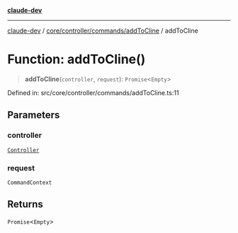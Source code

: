 [**claude-dev**](../../../../../README.md)

***

[claude-dev](../../../../../README.md) / [core/controller/commands/addToCline](../README.md) / addToCline

# Function: addToCline()

> **addToCline**(`controller`, `request`): `Promise`\<`Empty`\>

Defined in: src/core/controller/commands/addToCline.ts:11

## Parameters

### controller

[`Controller`](../../../classes/Controller.md)

### request

`CommandContext`

## Returns

`Promise`\<`Empty`\>
